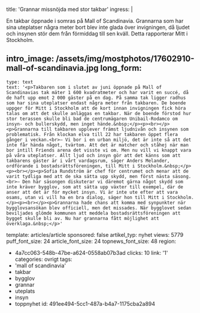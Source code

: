 title: 'Grannar missnöjda med stor takbar'
ingress: |
  <p>En takbar öppnade i somras på Mall of Scandinavia. Grannarna som har sina uteplatser några meter bort blev inte glada över invigningen, då ljudet och insynen stör dem från förmiddag till sen kväll. Detta rapporterar Mitt i Stockholm.
  </p>
  
intro_image: /assets/img/mostphotos/17602910-mall-of-scandinavia.jpg
long_form:
  -
    type: text
    text: '<p>Takbaren som i slutet av juni öppnade på Mall of Scandinavias tak mäter 1 600 kvadratmeter och har varit en succé, då de haft upp emot 2 000 gäster på en dag. På samma tak ligger radhus som har sina uteplatser endast några meter från takbaren. De boende uppger för Mitt i Stockholm att de kort innan invigningen fick höra talas om att det skulle anläggas en takbar. När de boende förstod hur stor terassen skulle bli bad de centrumägaren Unibail-Rodamco om insyn- och bullerskydd, men inget hände.&nbsp;</p><p><br></p><p>Grannarna till takbaren upplever främst ljudnivån och insynen som problematisk. Från klockan elva till 22 har takbaren öppet flera gånger i veckan.<br>– Vi bor i en urban miljö, det är inte så att det inte får hända något, tvärtom. Att det är matcher och ståhej när man bor intill Friends arena det visste vi om. Men nu vill vi knappt vara på våra uteplatser. Allt ljud och insyn gör att det känns som att takbarens gäster är i vårt vardagsrum, säger Anders Melander, ordförande i bostadsrättsföreningen, till Mitt i Stockholm.&nbsp;</p><p><br></p><p>Sofia Rundström är chef för centrumet och menar att de varit tydliga med att de ska sätta upp skydd, men först nästa säsong.<br>– Den här säsongen diskuterar vi däremot gärna något skydd som inte kräver bygglov, som att sätta upp växter till exempel, där de anser att det är för mycket insyn. Vi är inte ute efter att vara osams, utan vi vill ha en bra dialog, säger hon till Mitt i Stockholm.</p><p><br></p><p>Grannarna hade chans att komma med synpunkter när bygglovsansökan blev officiell, men det missades. När bygglovet sedan beviljades glömde kommunen att meddela bostadsrättsföreningen att bygget skulle bli av. Nu har grannarna fått möjlighet att överklaga.&nbsp;</p>'
template: articles/article
sponsored: false
artikel_typ: nyhet
views: 5779
puff_font_size: 24
article_font_size: 24
topnews_font_size: 48
region:
  - 4a7cc063-548b-47be-a624-0558ab07b3ad
clicks: 10
link: '1'
categories: ovrigt
tags:
  - 'mall of scandinavia'
  - takbar
  - bygglov
  - grannar
  - uteplats
  - insyn
  - toppnyhet
id: 491ee494-5cc1-487a-b4a7-1175cba2a894
